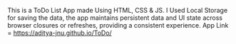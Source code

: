 This is a ToDo List App made Using HTML, CSS & JS. 
I Used Local Storage for saving the data, the app maintains persistent data and UI state across browser closures or refreshes, providing a consistent experience.
App Link = https://aditya-jnu.github.io/ToDo/
